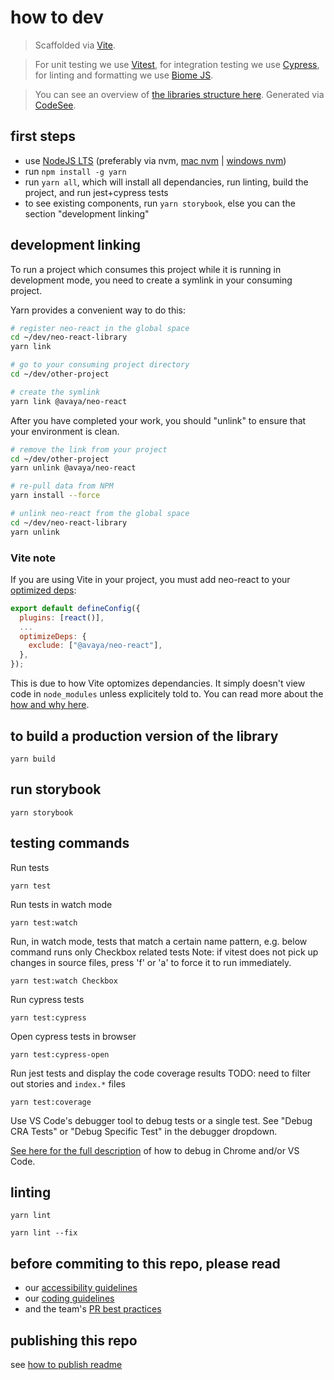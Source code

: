 # how to dev

> Scaffolded via [Vite](https://vitejs.dev/).

> For unit testing we use [Vitest](https://vitest.dev/), for integration testing we use [Cypress](https://www.cypress.io/how-it-works), for linting and formatting we use [Biome JS](https://github.com/biomejs/biome).

> You can see an overview of [the libraries structure here](https://app.codesee.io/maps/public/fe362a60-1da7-11ed-8a0e-8356adbc562c). Generated via [CodeSee](https://www.codesee.io/).

## first steps

- use [NodeJS LTS](https://nodejs.org/) (preferably via nvm, [mac nvm](https://tecadmin.net/install-nvm-macos-with-homebrew/) | [windows nvm](https://github.com/coreybutler/nvm-windows#node-version-manager-nvm-for-windows))
- run `npm install -g yarn`
- run `yarn all`, which will install all dependancies, run linting, build the project, and run jest+cypress tests
- to see existing components, run `yarn storybook`, else you can the section "development linking"

## development linking

To run a project which consumes this project while it is running in development mode, you need to create a symlink in your consuming project.

Yarn provides a convenient way to do this:

```bash
# register neo-react in the global space
cd ~/dev/neo-react-library
yarn link

# go to your consuming project directory
cd ~/dev/other-project

# create the symlink
yarn link @avaya/neo-react
```

After you have completed your work, you should "unlink" to ensure that your environment is clean.

```bash
# remove the link from your project
cd ~/dev/other-project
yarn unlink @avaya/neo-react

# re-pull data from NPM
yarn install --force

# unlink neo-react from the global space
cd ~/dev/neo-react-library
yarn unlink
```

### Vite note

If you are using Vite in your project, you must add neo-react to your [optimized deps](https://vitejs.dev/config/dep-optimization-options.html#optimizedeps-exclude):
```javascript
export default defineConfig({
  plugins: [react()],
  ...
  optimizeDeps: {
    exclude: ["@avaya/neo-react"],
  },
});
```

This is due to how Vite optomizes dependancies. It simply doesn't view code in `node_modules` unless explicitely told to. You can read more about the [how and why here](https://vitejs.dev/guide/dep-pre-bundling.html#monorepos-and-linked-dependencies).

## to build a production version of the library

```
yarn build
```

## run storybook

```
yarn storybook
```

## testing commands

Run tests

```
yarn test
```

Run tests in watch mode

```
yarn test:watch
```

Run, in watch mode, tests that match a certain name pattern, e.g. below command runs only Checkbox related tests
Note: if vitest does not pick up changes in source files, press 'f' or 'a' to force it to run immediately.

```
yarn test:watch Checkbox
```

Run cypress tests

```
yarn test:cypress
```

Open cypress tests in browser

```
yarn test:cypress-open
```

Run jest tests and display the code coverage results
TODO: need to filter out stories and `index.*` files

```
yarn test:coverage
```

Use VS Code's debugger tool to debug tests or a single test. See "Debug CRA Tests" or "Debug Specific Test" in the debugger dropdown.

[See here for the full description](https://jestjs.io/docs/en/troubleshooting) of how to debug in Chrome and/or VS Code.

## linting

```
yarn lint
```

```
yarn lint --fix
```

## before commiting to this repo, please read

- our [accessibility guidelines](./accessibility-guidelines.md)
- our [coding guidelines](./coding-guidelines.md)
- and the team's [PR best practices](./pr-best-practices.md)

## publishing this repo

see [how to publish readme](./how-to-publish.md)

